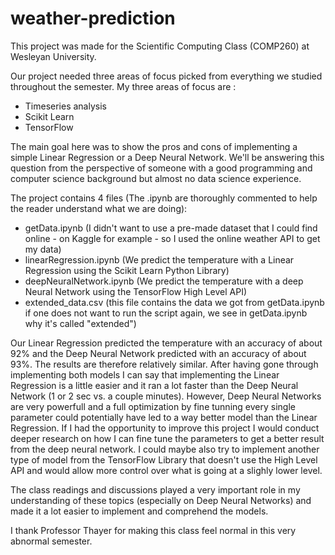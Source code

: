 # weather-prediction

This project was made for the Scientific Computing Class (COMP260) at Wesleyan University. 

Our project needed three areas of focus picked from everything we studied throughout the semester. 
My three areas of focus are : 
- Timeseries analysis 
- Scikit Learn 
- TensorFlow 

The main goal here was to show the pros and cons of implementing a simple Linear Regression or a Deep Neural Network. We'll be answering this question from the perspective of someone with a good programming and computer science background but almost no data science experience. 

The project contains 4 files (The .ipynb are thoroughly commented to help the reader understand what we are doing): 
- getData.ipynb (I didn't want to use a pre-made dataset that I could find online - on Kaggle for example - so I used the online weather API to get my data) 
- linearRegression.ipynb (We predict the temperature with a Linear Regression using the Scikit Learn Python Library) 
- deepNeuralNetwork.ipynb (We predict the temperature with a deep Neural Network using the TensorFlow High Level API) 
- extended_data.csv (this file contains the data we got from getData.ipynb if one does not want to run the script again, we see in getData.ipynb why it's called "extended") 

Our Linear Regression predicted the temperature with an accuracy of about 92% and the Deep Neural Network predicted with an accuracy of about 93%. The results are therefore relatively similar. After having gone through implementing both models I can say that implementing the Linear Regression is a little easier and it ran a lot faster than the Deep Neural Network (1 or 2 sec vs. a couple minutes). However, Deep Neural Networks are very powerfull and a full optimization by fine tunning every single parameter could potentially have led to a way better model than the Linear Regression. If I had the opportunity to improve this project I would conduct deeper research on how I can fine tune the parameters to get a better result from the deep neural network. I could maybe also try to implement another type of model from the TensorFlow Library that doesn't use the High Level API and would allow more control over what is going at a slighly lower level.

The class readings and discussions played a very important role in my understanding of these topics (especially on Deep Neural Networks) and made it a lot easier to implement and comprehend the models.

I thank Professor Thayer for making this class feel normal in this very abnormal semester. 
